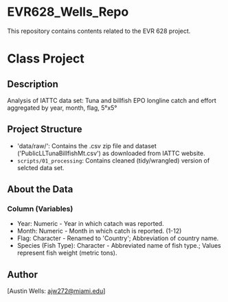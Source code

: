 # EVR628_Wells_Repo
This repository contains contents related to the EVR 628 project.

# Class Project

## Description

Analysis of IATTC data set: Tuna and billfish EPO longline catch and effort aggregated by year, month, flag, 5°x5°

## Project Structure

- 'data/raw/': Contains the .csv zip file and dataset ('PublicLLTunaBillfishMt.csv') as downloaded from IATTC website.
- `scripts/01_processing`: Contains cleaned (tidy/wrangled) version of selcted data set.

## About the Data
### Column (Variables)
  - Year: Numeric - Year in which catach was reported.
  - Month: Numeric - Month in which catch is reported. (1-12)
  - Flag: Character - Renamed to 'Country'; Abbreviation of country name.
  - Species (Fish Type): Character - Abbreviated name of fish type.; Values represent fish weight (metric tons).
    

## Author

[Austin Wells: ajw272@miami.edu]